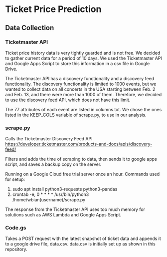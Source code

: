 # Ticket Price Prediction

## Data Collection

### Ticketmaster API
Ticket price history data is very tightly guarded and is not free. We decided to gather current data for a period of 10 days. We used the Ticketmaster API and Google Apps Script to store this information in a csv file in Google Drive. 

The Ticketmaster API has a discovery functionality and a discovery feed functionality. The discovery functionality is limited to 1000 events, but we wanted to collect data on all concerts in the USA starting between Feb. 2 and Feb. 13, and there were more than 1000 of them. Therefore, we decided to use the discovery feed API, which does not have this limit. 

The 77 attributes of each event are listed in columns.txt. We chose the ones listed in the KEEP_COLS variable of scrape.py, to use in our analysis. 

### scrape.py
Calls the Ticketmaster Discovery Feed API https://developer.ticketmaster.com/products-and-docs/apis/discovery-feed/

Filters and adds the time of scraping to data, then sends it to google apps script, and saves a backup copy on the server. 

Running on a Google Cloud free trial server once an hour. Commands used for setup:
1. sudo apt install python3-requests python3-pandas
2. crontab -e, 0 * * * * /usr/bin/python3 /home/wbian(username)/scrape.py

The response from the Ticketmaster API uses too much memory for solutions such as AWS Lambda and Google Apps Script.

### Code.gs
Takes a POST request with the latest snapshot of ticket data and appends it to a google drive file, data.csv. data.csv is initially set up as shown in this repository. 